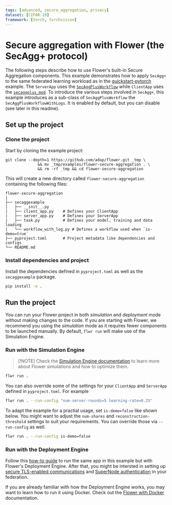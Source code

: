 ```yaml
---
tags: [advanced, secure_aggregation, privacy]
dataset: [CIFAR-10]
framework: [torch, torchvision]
---
```


# Secure aggregation with Flower (the SecAgg+ protocol)

The following steps describe how to use Flower's built-in Secure Aggregation components. This example demonstrates how to apply `SecAgg+` to the same federated learning workload as in the [quickstart-pytorch](https://github.com/adap/flower/tree/main/examples/quickstart-pytorch) example. The `ServerApp` uses the [`SecAggPlusWorkflow`](https://flower.ai/docs/framework/ref-api/flwr.server.workflow.SecAggPlusWorkflow.html#secaggplusworkflow) while `ClientApp` uses the [`secaggplus_mod`](https://flower.ai/docs/framework/ref-api/flwr.client.mod.secaggplus_mod.html#flwr.client.mod.secaggplus_mod). To introduce the various steps involved in `SecAgg+`, this example introduces as a sub-class of `SecAggPlusWorkflow` the `SecAggPlusWorkflowWithLogs`. It is enabled by default, but you can disable (see later in this readme).

## Set up the project

### Clone the project

Start by cloning the example project:

```shell
git clone --depth=1 https://github.com/adap/flower.git _tmp \
              && mv _tmp/examples/flower-secure-aggregation . \
              && rm -rf _tmp && cd flower-secure-aggregation
```

This will create a new directory called `flower-secure-aggregation` containing the
following files:

```shell
flower-secure-aggregation
|
├── secaggexample
|   ├── __init__.py
|   ├── client_app.py    # Defines your ClientApp
|   ├── server_app.py    # Defines your ServerApp
|   ├── task.py          # Defines your model, training and data loading
|   └── workflow_with_log.py # Defines a workflow used when `is-demo=true`
├── pyproject.toml       # Project metadata like dependencies and configs
└── README.md
```

### Install dependencies and project

Install the dependencies defined in `pyproject.toml` as well as the `secaggexample` package.

```bash
pip install -e .
```

## Run the project

You can run your Flower project in both _simulation_ and _deployment_ mode without making changes to the code. If you are starting with Flower, we recommend you using the _simulation_ mode as it requires fewer components to be launched manually. By default, `flwr run` will make use of the Simulation Engine.

### Run with the Simulation Engine

> \[!NOTE\]
> Check the [Simulation Engine documentation](https://flower.ai/docs/framework/how-to-run-simulations.html) to learn more about Flower simulations and how to optimize them.

```bash
flwr run .
```

You can also override some of the settings for your `ClientApp` and `ServerApp` defined in `pyproject.toml`. For example

```bash
flwr run . --run-config "num-server-rounds=5 learning-rate=0.25"
```

To adapt the example for a practial usage, set `is-demo=false` like shown below. You might want to adjust the `num-shares` and `reconstruction-threshold` settings to suit your requirements. You can override those via `--run-config` as well.

```bash
flwr run . --run-config is-demo=false
```

### Run with the Deployment Engine

Follow this [how-to guide](https://flower.ai/docs/framework/how-to-run-flower-with-deployment-engine.html) to run the same app in this example but with Flower's Deployment Engine. After that, you might be intersted in setting up [secure TLS-enabled communications](https://flower.ai/docs/framework/how-to-enable-tls-connections.html) and [SuperNode authentication](https://flower.ai/docs/framework/how-to-authenticate-supernodes.html) in your federation.

If you are already familiar with how the Deployment Engine works, you may want to learn how to run it using Docker. Check out the [Flower with Docker](https://flower.ai/docs/framework/docker/index.html) documentation.
